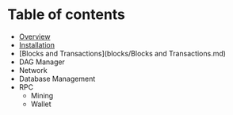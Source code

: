 # Table of contents

* [Overview](README.md)
* [Installation](installation/Installation.md)
* [Blocks and Transactions](blocks/Blocks and Transactions.md)
* DAG Manager
* Network
* Database Management
* RPC
  * Mining
  * Wallet

